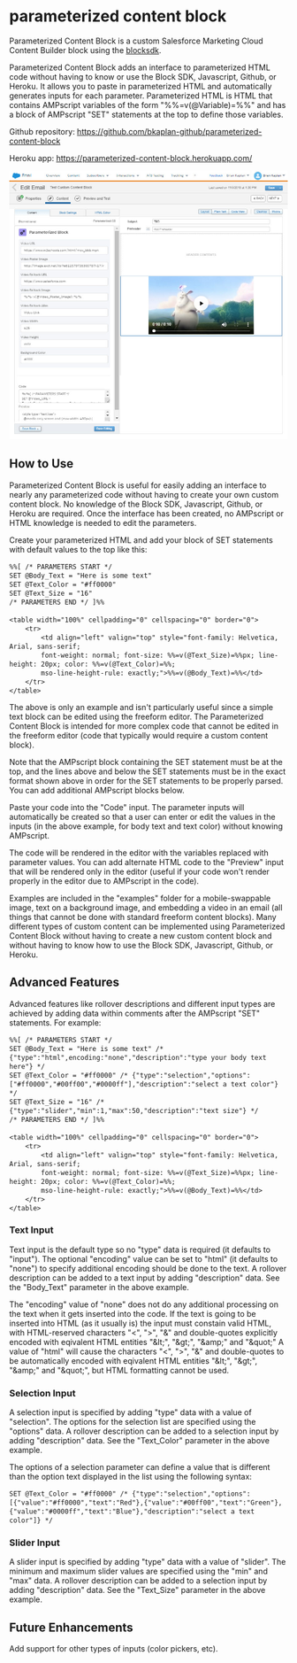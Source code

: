 # parameterized content block
Parameterized Content Block is a custom Salesforce Marketing Cloud Content Builder block using the [blocksdk](https://github.com/salesforce-marketingcloud/blocksdk).

Parameterized Content Block adds an interface to parameterized HTML code without having to know or use the Block SDK, Javascript, Github, or Heroku.  It allows you to paste in parameterized HTML and automatically generates inputs for each parameter. Parameterized HTML is HTML that contains AMPscript variables of the form "%%=v(@Variable)=%%" and has a block of AMPscript "SET" statements at the top to define those variables.

Github repository:  https://github.com/bkaplan-github/parameterized-content-block

Heroku app: https://parameterized-content-block.herokuapp.com/


[![Parameterized Content Block](https://github.com/bkaplan-github/parameterized-content-block/blob/master/ParameterizedCB.jpg)](https://github.com/bkaplan-github/parameterized-content-block)

## How to Use
Parameterized Content Block is useful for easily adding an interface to nearly any parameterized code without having to create your own custom content block. No knowledge of the Block SDK, Javascript, Github, or Heroku are required.  Once the interface has been created, no AMPscript or HTML knowledge is needed to edit the parameters.

Create your parameterized HTML and add your block of SET statements with default values to the top like this:

    %%[ /* PARAMETERS START */
    SET @Body_Text = "Here is some text"
    SET @Text_Color = "#ff0000"
    SET @Text_Size = "16"
    /* PARAMETERS END */ ]%%

    <table width="100%" cellpadding="0" cellspacing="0" border="0">
        <tr>
            <td align="left" valign="top" style="font-family: Helvetica, Arial, sans-serif; 
            font-weight: normal; font-size: %%=v(@Text_Size)=%%px; line-height: 20px; color: %%=v(@Text_Color)=%%; 
            mso-line-height-rule: exactly;">%%=v(@Body_Text)=%%</td>
        </tr>
    </table>

The above is only an example and isn't particularly useful since a simple text block can be edited using the freeform editor.  The Parameterized Content Block is intended for more complex code that cannot be edited in the freeform editor (code that typically would require a custom content block).

Note that the AMPscript block containing the SET statement must be at the top, and the lines above and below the SET statements must be in the exact format shown above in order for the SET statements to be properly parsed. You can add additional AMPscript blocks below.

Paste your code into the "Code" input. The parameter inputs will automatically be created so that a user can enter or edit the values in the inputs (in the above example, for body text and text color) without knowing AMPscript.

The code will be rendered in the editor with the variables replaced with parameter values. You can add alternate HTML code to the "Preview" input that will be rendered only in the editor (useful if your code won't render properly in the editor due to AMPscript in the code).

Examples are included in the "examples" folder for a mobile-swappable image, text on a background image, and embedding a video in an email (all things that cannot be done with standard freeform content blocks).  Many different types of custom content can be implemented using Parameterized Content Block without having to create a new custom content block and without having to know how to use the Block SDK, Javascript, Github, or Heroku.

## Advanced Features
Advanced features like rollover descriptions and different input types are achieved by adding data within comments after the AMPscript "SET" statements.  For example:

    %%[ /* PARAMETERS START */
    SET @Body_Text = "Here is some text" /* {"type":"html",encoding:"none","description":"type your body text here"} */
    SET @Text_Color = "#ff0000" /* {"type":"selection","options":["#ff0000","#00ff00","#0000ff"],"description":"select a text color"} */
    SET @Text_Size = "16" /* {"type":"slider","min":1,"max":50,"description":"text size"} */
    /* PARAMETERS END */ ]%%

    <table width="100%" cellpadding="0" cellspacing="0" border="0">
        <tr>
            <td align="left" valign="top" style="font-family: Helvetica, Arial, sans-serif; 
            font-weight: normal; font-size: %%=v(@Text_Size)=%%px; line-height: 20px; color: %%=v(@Text_Color)=%%; 
            mso-line-height-rule: exactly;">%%=v(@Body_Text)=%%</td>
        </tr>
    </table>

### Text Input
Text input is the default type so no "type" data is required (it defaults to "input"). The optional "encoding" value can be set to "html" (it defaults to "none") to specify additional encoding should be done to the text.  A rollover description can be added to a text input by adding "description" data. See the "Body_Text" parameter in the above example.

The "encoding" value of "none" does not do any additional processing on the text when it gets inserted into the code.  If the text is going to be inserted into HTML (as it usually is) the input must constain valid HTML, with HTML-reserved characters "&lt;", "&gt;", "&amp;" and double-quotes explicitly encoded with eqivalent HTML entities "&amp;lt;", "&amp;gt;", "&amp;amp;" and "&amp;quot;"  A value of "html" will cause the characters "&lt;", "&gt;", "&amp;" and double-quotes to be automatically encoded with eqivalent HTML entities "&amp;lt;", "&amp;gt;", "&amp;amp;" and "&amp;quot;", but HTML formatting cannot be used.  

### Selection Input
A selection input is specified by adding "type" data with a value of "selection".  The options for the selection list are specified using the "options" data. A rollover description can be added to a selection input by adding "description" data. See the "Text_Color" parameter in the above example.

The options of a selection parameter can define a value that is different than the option text displayed in the list using the following syntax:

    SET @Text_Color = "#ff0000" /* {"type":"selection","options":[{"value":"#ff0000","text":"Red"},{"value":"#00ff00","text":"Green"},{"value":"#0000ff","text":"Blue"},"description":"select a text color"]} */ 

### Slider Input
A slider input is specified by adding "type" data with a value of "slider".  The minimum and maximum slider values are specified using the "min" and "max" data. A rollover description can be added to a selection input by adding "description" data. See the "Text_Size" parameter in the above example.

## Future Enhancements
Add support for other types of inputs (color pickers, etc).
